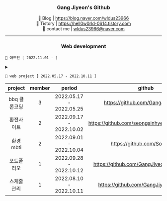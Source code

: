 
<div align="center">

### **Gang Jiyeon's Github**

 
🌱 Blog | https://blog.naver.com/wldus23966  
🤔 Tistory | https://hell0w0rld-0614.tistory.com  
 💬 contact me | wldus23966@naver.com  
 
 
</div>


---

<div align="center">
 
### **Web development**
 
</div>


 
``` 
👋 애드펀 [ 2022.11.01 - ]
``` 

<details margin-left:10px;>
<summary> 

</summary>
<div markdown="1">

``` 
  @ 해마여행 카카오 챗봇 | (python, flask)
  
  @ 해마여행 결제 모듈 | (python, flask) 
  
  @ 해마여행 관리자 페이지 | (python, flask)
    -처리 언어 변경(node.js, java, asp, java script=> python flask, java script 
    -보안 처리
    -기능 수정 및 추가 
      
  @ 나누미 Sms api | (php) 
  
  @ 상가나라 모바일 웹뷰 | (java)
    -안드로이드 스튜디오 웹뷰 제작
    -kcp 결제 모듈 처리 
    
  @ 패밀리원 배송 api | (python, flask)
  
  @ 홈페이지 수정 | (asp)
    -정관일신 헤더 슬라이더(asp, js) 
    -맥킨지일신기독병워 헤더 슬라이더(asp, js)
    -뭐시기 병원 헤더 슬라이더, 팝업(asp, js) 
    -동아요리커피직업전문학교 게시판(asp) 
    -뭐시기 게시판(asp) 

```

</div>
</details>


``` 
👋 web project [ 2022.05.17 - 2022.10.11 ]
``` 
<div align="center">
 
| project | member | period | github | url |
| :---:  | :---:  | :---:  | :---:  |  :---:  | 
| bbq 클론코딩 | 3 | 2022.05.17 - 2022.05.25 | https://github.com/GangJiyeon/bbq | |
| 환전사이트 | 2 | 2022.09.17 - 2022.10.02 |https://github.com/seongsinhye/moneyexchange | |
| 환경 mbti | 2 | 2022.09.01 - 2022.10.04 | https://github.com/Soyi1/mbti | |
| 포트폴리오 | 1 | 2022.09.28 - 2022.10.12 |https://github.com/GangJiyeon/portfolio_site | |
| 스케줄 관리 | 1 |2022.08.10 - 2022.10.11 | https://github.com/GangJiyeon/plannerz | |
 
</div>
